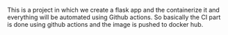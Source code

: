 This is a project in which we create a flask app and the containerize it and everything will be automated using Github actions. So basically the CI part is done using github actions and the image is pushed to docker hub.
